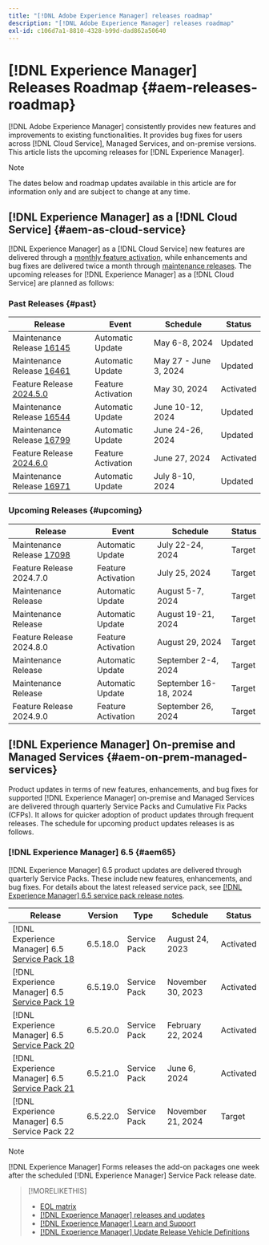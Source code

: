 ```yaml
---
title: "[!DNL Adobe Experience Manager] releases roadmap"
description: "[!DNL Adobe Experience Manager] releases roadmap"
exl-id: c106d7a1-8810-4328-b99d-dad862a50640
---
```


# [!DNL Experience Manager] Releases Roadmap {#aem-releases-roadmap}

[!DNL Adobe Experience Manager] consistently provides new features and improvements to existing functionalities. It provides bug fixes for users across [!DNL Cloud Service], Managed Services, and on-premise versions. This article lists the upcoming releases for [!DNL Experience Manager].

>[!NOTE]
>
>The dates below and roadmap updates available in this article are for information only and are subject to change at any time.

## [!DNL Experience Manager] as a [!DNL Cloud Service] {#aem-as-cloud-service}

[!DNL Experience Manager] as a [!DNL Cloud Service] new features are delivered through a [monthly feature activation](https://experienceleague.adobe.com/en/docs/experience-manager-cloud-service/content/release-notes/release-notes/release-notes-current), while enhancements and bug fixes are delivered twice a month through [maintenance releases](https://experienceleague.adobe.com/en/docs/experience-manager-cloud-service/content/release-notes/maintenance/latest).
The upcoming releases for [!DNL Experience Manager] as a [!DNL Cloud Service] are planned as follows:

### Past Releases {#past}

| Release |Event |Schedule |Status |
|---|---|---|---|
| Maintenance Release [16145](https://experienceleague.adobe.com/en/docs/experience-manager-cloud-service/content/release-notes/maintenance/2024/2024-5-0#release-16145)|Automatic Update|May 6-8, 2024|Updated|
| Maintenance Release [16461](https://experienceleague.adobe.com/en/docs/experience-manager-cloud-service/content/release-notes/maintenance/2024/2024-5-0#release-16461)|Automatic Update|May 27 - June 3, 2024|Updated|
| Feature Release [2024.5.0](https://experienceleague.adobe.com/en/docs/experience-manager-cloud-service/content/release-notes/release-notes/2024/release-notes-2024-5-0) |Feature Activation|May 30, 2024 |Activated|
| Maintenance Release [16544](https://experienceleague.adobe.com/en/docs/experience-manager-cloud-service/content/release-notes/maintenance/2024/2024-6-0#release-16544)|Automatic Update|June 10-12, 2024|Updated|
| Maintenance Release [16799](https://experienceleague.adobe.com/en/docs/experience-manager-cloud-service/content/release-notes/maintenance/2024/2024-6-0#release-16799)|Automatic Update|June 24-26, 2024|Updated|
| Feature Release [2024.6.0](https://experienceleague.adobe.com/en/docs/experience-manager-cloud-service/content/release-notes/release-notes/release-notes-current) |Feature Activation|June 27, 2024 |Activated|
| Maintenance Release [16971](https://experienceleague.adobe.com/en/docs/experience-manager-cloud-service/content/release-notes/maintenance/2024/2024-7-0#release-16971)|Automatic Update|July 8-10, 2024|Updated|

### Upcoming Releases {#upcoming}

| Release |Event |Schedule |Status |
|---|---|---|---|
| Maintenance Release [17098](https://experienceleague.adobe.com/en/docs/experience-manager-cloud-service/content/release-notes/maintenance/latest)|Automatic Update|July 22-24, 2024|Target|
| Feature Release 2024.7.0 |Feature Activation|July 25, 2024 |Target|
| Maintenance Release|Automatic Update|August 5-7, 2024|Target|
| Maintenance Release|Automatic Update|August 19-21, 2024|Target|
| Feature Release 2024.8.0 |Feature Activation|August 29, 2024 |Target|
| Maintenance Release|Automatic Update|September 2-4, 2024|Target|
| Maintenance Release|Automatic Update|September 16-18, 2024|Target|
| Feature Release 2024.9.0 |Feature Activation|September 26, 2024 |Target|

## [!DNL Experience Manager] On-premise and Managed Services {#aem-on-prem-managed-services}

Product updates in terms of new features, enhancements, and bug fixes for supported [!DNL Experience Manager] on-premise and Managed Services are delivered through quarterly Service Packs and Cumulative Fix Packs (CFPs). It allows for quicker adoption of product updates through frequent releases. The schedule for upcoming product updates releases is as follows.

### [!DNL Experience Manager] 6.5 {#aem65}

[!DNL Experience Manager] 6.5 product updates are delivered through quarterly Service Packs. These include new features, enhancements, and bug fixes. For details about the latest released service pack, see [[!DNL Experience Manager] 6.5 service pack release notes](https://experienceleague.adobe.com/en/docs/experience-manager-65/content/release-notes/release-notes).

| Release | Version | Type | Schedule | Status |
|---|---|---|---|---|
| [!DNL Experience Manager] 6.5 [Service Pack 18](https://experienceleague.adobe.com/en/docs/experience-manager-65/content/release-notes/service-pack/6-5-18) |6.5.18.0 | Service Pack | August 24, 2023 | Activated |
| [!DNL Experience Manager] 6.5 [Service Pack 19](https://experienceleague.adobe.com/en/docs/experience-manager-65/content/release-notes/service-pack/6-5-19) |6.5.19.0 | Service Pack | November 30, 2023 | Activated |
| [!DNL Experience Manager] 6.5 [Service Pack 20](https://experienceleague.adobe.com/en/docs/experience-manager-65/content/release-notes/service-pack/6-5-20)|6.5.20.0 | Service Pack | February 22, 2024 | Activated |
| [!DNL Experience Manager] 6.5 [Service Pack 21](https://experienceleague.adobe.com/en/docs/experience-manager-65/content/release-notes/release-notes) |6.5.21.0 | Service Pack | June 6, 2024 | Activated |
| [!DNL Experience Manager] 6.5 Service Pack 22 |6.5.22.0 | Service Pack | November 21, 2024 | Target |

>[!NOTE]
>
>[!DNL Experience Manager] Forms releases the add-on packages one week after the scheduled [!DNL Experience Manager] Service Pack release date.

>[!MORELIKETHIS]
>
>* [EOL matrix](https://helpx.adobe.com/support/programs/eol-matrix.html)
>* [[!DNL Experience Manager] releases and updates](https://experienceleague.adobe.com/en/docs/experience-manager-release-information/aem-release-updates/aem-releases-updates)
>* [[!DNL Experience Manager] Learn and Support](https://experienceleague.adobe.com/en/docs/experience-manager-cloud-service)
>* [[!DNL Experience Manager] Update Release Vehicle Definitions](/help/using/update-release-vehicle-definitions.md)
